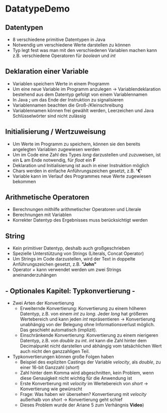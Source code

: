 # DatatypeDemo

## Datentypen
* 8 verschiedene primitive Datentypen in Java
* Notwendig um verschiedene Werte darstellen zu können
* Typ legt fest was man mit den verschiedenen Variablen machen kann z.B. verschiedene Operatoren für *boolean* und *int*

## Deklaration einer Variable
* Variablen speichern Werte in einem Programm
* Um eine neue Variable im Programm anzulegen -> Variablendeklaration bestehend aus dem Datentyp gefolgt von einem Variablennamen
* In Java **;** um das Ende der Instruktion zu signalisieren
* Variablennamen beachten die Groß-/Kleinschreibung
* Variablennamen können frei gewählt werden, Leerzeichen und Java Schlüsselwörter sind nicht zulässig

## Initialisierung / Wertzuweisung
* Um Werte im Programm zu speichern, können sie den bereits angelegten Variablen zugewiesen werden
* Um im Code eine Zahl des Types *long* darzustellen und zuzuweisen, ist ein **L** am Ende notwendig, für *float* ein **F**
* Deklaration und Initialisierung ist auch in einer Instruktion möglich
* Chars werden in einfache Anführungszeichen gesetzt, z.B. **'€'**
* Variable kann im Verlauf des Programmes neue Werte zugewiesen bekommen

## Arithmetische Operatoren
* Berechnungen mithilfe arithmetischer Operatoren und Literale
* Berechnungen mit Variablen
* Korrekter Datentyp des Ergebnisses muss berücksichtigt werden

## String
* Kein primitiver Datentyp, deshalb auch großgeschrieben
* Spezielle Unterstützung von Strings (Literals, Concat Operator)
* Um Strings im Code darzustellen, wird der Text in doppelte Anführungszeichen gesetzt, z.B. **"John"**
* Operator *+* kann verwendet werden um zwei Strings aneinanderzuhängen


## - Optionales Kapitel: Typkonvertierung -
* Zwei Arten der Konvertierung
  * Erweiternde Konvertierung: Konvertierung zu einem höheren Datentyp, z.B. von einem *int* zu *long*. Jeder *long* hat größeren Wertebereich und kann jeden *int* repräsentieren -> Konvertierung unabhängig von der Belegung ohne Informationsverlust möglich. Das geschieht automatisch (implizit).
  * Einschränkende Konvertierung: Konvertierung zu einem nierigeren Datentyp, z.B. von *double* zu *int*. *int* kann die Zahl hinter dem Decimalpunkt nicht darstellen und abhängig vom tatsächlichen Wert auch nicht den ganzzahligen Teil.
* Typkonvertierungen können große Folgen haben
  * Beispiel des expliziten Castings der Variable *velocity*, als *double*, zu einer 16-bit Ganzzahl (*short*)
  * Zahl hinter dem Komma wird abgeschnitten, kein Problem, wenn diese Genauigkeit nicht wichtig für die Anwendung ist
  * Erste Konvertierung mit *velocity* im Wertebereich von *short* -> Konvertierung wie gewünscht
  * Frage: Was haben wir übersehen? Konvertierung mit *velocity* außerhalb von *short* -> Konvertierung geht schief
  * Dieses Problem wurde der Ariane 5 zum Verhängnis **Video**)